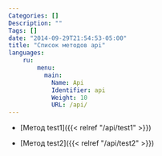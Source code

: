 ```yaml
---
Categories: []
Description: ""
Tags: []
date: "2014-09-29T21:54:53-05:00"
title: "Список методов api"
languages:
    ru:
        menu:
          main: 
            Name: Api
            Identifier: api
            Weight: 10
            URL: /api/
---
```


* [Метод test1]({{< relref "/api/test1" >}})
- [Метод test2]({{< relref "/api/test2" >}})

